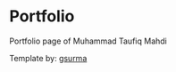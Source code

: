 # Portfolio

Portfolio page of Muhammad Taufiq Mahdi

Template by: [gsurma](https://gsurma.github.io)
